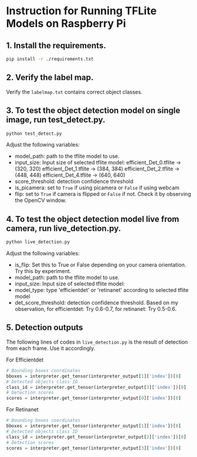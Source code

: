 # Instruction for Running TFLite Models on Raspberry Pi

## 1. Install the requirements.

```sh
pip install -r ./requirements.txt
```

## 2. Verify the label map.
Verify the `labelmap.txt` contains correct object classes.


## 3. To test the object detection model on single image, run test_detect.py.

```sh
python test_detect.py
```

Adjust the following variables:

* model_path: path to the tflite model to use.
* input_size: Input size of selected tflite model:
    efficient_Det_0.tflite -> (320, 320)
    efficient_Det_1.tflite -> (384, 384)
    efficient_Det_2.tflite -> (448, 448)
    efficient_Det_4.tflite -> (640, 640)
* score_threshold: detection confidence threshold
* is_picamera: set to `True` if using picamera or `False` if using webcam
* flip: set to `True` if camera is flipped or `False` if not. Check it by observing the OpenCV window.



## 4. To test the object detection model live from camera, run live_detection.py.

```sh
python live_detection.py
```

Adjust the following variables:

* is_flip: Set this to True or False depending on your camera orientation. Try this by experiment.
* model_path: path to the tflite model to use.
* input_size: Input size of selected tflite model:
* model_type: type 'efficientdet' or 'retinanet' according to selected tflite model
* det_score_threshold: detection confidence threshold. Based on my observation, for efficientdet: Try 0.6-0.7, for retinanet: Try 0.5-0.6.


## 5. Detection outputs

The following lines of codes in `live_detection.py` is the result of detection from each frame. Use it accordingly.

For Efficientdet

```python
# Bounding boxes coordinates
bboxes = interpreter.get_tensor(interpreter_output[1]['index'])[0]
# Detected objects class ID
class_id = interpreter.get_tensor(interpreter_output[3]['index'])[0]
# Detection scores
scores = interpreter.get_tensor(interpreter_output[0]['index'])[0]
```

For Retinanet

```python
# Bounding boxes coordinates
bboxes = interpreter.get_tensor(interpreter_output[1]['index'])[0]
# Detected objects class ID
class_id = interpreter.get_tensor(interpreter_output[2]['index'])[0]
# Detection scores
scores = interpreter.get_tensor(interpreter_output[3]['index'])[0]
```